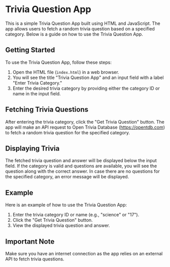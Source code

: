 # Trivia Question App

This is a simple Trivia Question App built using HTML and JavaScript. The app allows users to fetch a random trivia question based on a specified category. Below is a guide on how to use the Trivia Question App.

## Getting Started

To use the Trivia Question App, follow these steps:

1. Open the HTML file (`index.html`) in a web browser.
2. You will see the title "Trivia Question App" and an input field with a label "Enter Trivia Category."
3. Enter the desired trivia category by providing either the category ID or name in the input field.

## Fetching Trivia Questions

After entering the trivia category, click the "Get Trivia Question" button. The app will make an API request to Open Trivia Database (https://opentdb.com) to fetch a random trivia question for the specified category.

## Displaying Trivia

The fetched trivia question and answer will be displayed below the input field. If the category is valid and questions are available, you will see the question along with the correct answer. In case there are no questions for the specified category, an error message will be displayed.

## Example

Here is an example of how to use the Trivia Question App:

1. Enter the trivia category ID or name (e.g., "science" or "17").
2. Click the "Get Trivia Question" button.
3. View the displayed trivia question and answer.

## Important Note

Make sure you have an internet connection as the app relies on an external API to fetch trivia questions.
